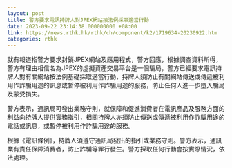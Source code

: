 ```yaml
---
layout: post
title: 警方要求電訊持牌人對JPEX網站按法例採取適當行動
date: 2023-09-22 23:14:38.000000000 +08:00
link: https://news.rthk.hk/rthk/ch/component/k2/1719634-20230922.htm
categories: rthk
---
```


就有報道指警方要求封鎖JPEX網站及應用程式，警方回應，根據調查資料所得，警方有理由相信名為JPEX的虛擬資產交易平台是一個騙局，警方已經要求電訊持牌人對有關網站按法例基礎採取適當行動，持牌人須防止有關網站傳送或傳遞被利用作詐騙用途的訊息或暫停被利用作詐騙用途的服務，防止任何人進一步墮入騙局及蒙受損失。

警方表示，通訊局可發出業務守則，就保障和促進消費者在電訊產品及服務方面的利益向持牌人提供實務指引，相關持牌人亦須防止傳送或傳遞被利用作詐騙用途的電話或訊息，或暫停被利用作詐騙用途的服務。

根據《電訊條例》，持牌人須遵守通訊局發出的指引或業務守則。警方表示，通訊業有責任保障消費者，防止詐騙等罪行發生。警方採取任何行動會按實際情況，依法處理。
